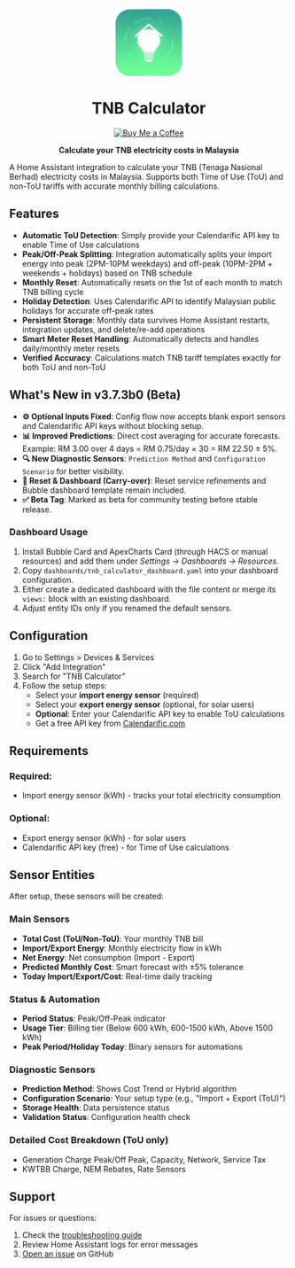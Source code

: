 <div align="center">

<img src="https://raw.githubusercontent.com/salihinsaealal/home-assistant-tnb-calculator/master/icon.png" alt="TNB Calculator" width="120"/>

# TNB Calculator

[![Buy Me a Coffee](https://img.shields.io/badge/Buy%20Me%20a%20Coffee-donate-ff813f.svg)](https://buymeacoffee.com/salihin)

**Calculate your TNB electricity costs in Malaysia**

</div>

A Home Assistant integration to calculate your TNB (Tenaga Nasional Berhad) electricity costs in Malaysia. Supports both Time of Use (ToU) and non-ToU tariffs with accurate monthly billing calculations.

## Features

- **Automatic ToU Detection**: Simply provide your Calendarific API key to enable Time of Use calculations
- **Peak/Off-Peak Splitting**: Integration automatically splits your import energy into peak (2PM-10PM weekdays) and off-peak (10PM-2PM + weekends + holidays) based on TNB schedule
- **Monthly Reset**: Automatically resets on the 1st of each month to match TNB billing cycle
- **Holiday Detection**: Uses Calendarific API to identify Malaysian public holidays for accurate off-peak rates
- **Persistent Storage**: Monthly data survives Home Assistant restarts, integration updates, and delete/re-add operations
- **Smart Meter Reset Handling**: Automatically detects and handles daily/monthly meter resets
- **Verified Accuracy**: Calculations match TNB tariff templates exactly for both ToU and non-ToU

## What's New in v3.7.3b0 (Beta)

- **⚙️ Optional Inputs Fixed**: Config flow now accepts blank export sensors and Calendarific API keys without blocking setup.
- **📊 Improved Predictions**: Direct cost averaging for accurate forecasts. Example: RM 3.00 over 4 days = RM 0.75/day × 30 = RM 22.50 ± 5%.
- **🔍 New Diagnostic Sensors**: `Prediction Method` and `Configuration Scenario` for better visibility.
- **🧼 Reset & Dashboard (Carry-over)**: Reset service refinements and Bubble dashboard template remain included.
- **✅ Beta Tag**: Marked as beta for community testing before stable release.

### Dashboard Usage
1. Install Bubble Card and ApexCharts Card (through HACS or manual resources) and add them under *Settings → Dashboards → Resources*.
2. Copy `dashboards/tnb_calculator_dashboard.yaml` into your dashboard configuration.
3. Either create a dedicated dashboard with the file content or merge its `views:` block with an existing dashboard.
4. Adjust entity IDs only if you renamed the default sensors.

## Configuration

1. Go to Settings > Devices & Services
2. Click "Add Integration"
3. Search for "TNB Calculator"
4. Follow the setup steps:
   - Select your **import energy sensor** (required)
   - Select your **export energy sensor** (optional, for solar users)
   - **Optional**: Enter your Calendarific API key to enable ToU calculations
   - Get a free API key from [Calendarific.com](https://calendarific.com)

## Requirements

### Required:
- Import energy sensor (kWh) - tracks your total electricity consumption

### Optional:
- Export energy sensor (kWh) - for solar users
- Calendarific API key (free) - for Time of Use calculations

## Sensor Entities

After setup, these sensors will be created:

### Main Sensors
- **Total Cost (ToU/Non-ToU)**: Your monthly TNB bill
- **Import/Export Energy**: Monthly electricity flow in kWh
- **Net Energy**: Net consumption (Import - Export)
- **Predicted Monthly Cost**: Smart forecast with ±5% tolerance
- **Today Import/Export/Cost**: Real-time daily tracking

### Status & Automation
- **Period Status**: Peak/Off-Peak indicator
- **Usage Tier**: Billing tier (Below 600 kWh, 600-1500 kWh, Above 1500 kWh)
- **Peak Period/Holiday Today**: Binary sensors for automations

### Diagnostic Sensors
- **Prediction Method**: Shows Cost Trend or Hybrid algorithm
- **Configuration Scenario**: Your setup type (e.g., "Import + Export (ToU)")
- **Storage Health**: Data persistence status
- **Validation Status**: Configuration health check

### Detailed Cost Breakdown (ToU only)
- Generation Charge Peak/Off Peak, Capacity, Network, Service Tax
- KWTBB Charge, NEM Rebates, Rate Sensors

## Support

For issues or questions:
1. Check the [troubleshooting guide](https://github.com/salihinsaealal/home-assistant-tnb-calculator/blob/main/troubleshooting.md)
2. Review Home Assistant logs for error messages
3. [Open an issue](https://github.com/salihinsaealal/home-assistant-tnb-calculator/issues) on GitHub
